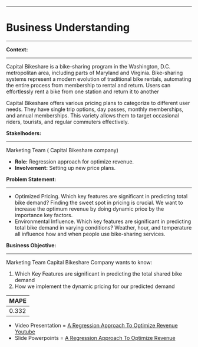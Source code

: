 
****
# **Business Understanding**
****

**Context:**
***
Capital Bikeshare is a bike-sharing program in the Washington, D.C. metropolitan area, including parts of Maryland and Virginia.
Bike-sharing systems represent a modern evolution of traditional bike rentals, automating the entire process from membership to rental and return. Users can effortlessly rent a bike from one station and return it to another

Capital Bikeshare offers various pricing plans to categorize to different user needs. They have single trip options, day passes, monthly memberships, and annual memberships. This variety allows them to target occasional riders, tourists, and regular commuters effectively.


**Stakelhoders:**
***
Marketing Team ( Capital Bikeshare company)
 -  **Role:** Regression approach for optimize revenue.
 -  **Involvement:** Setting up new price plans.

**Problem Statement:**
***
- Optimized Pricing. Which key features are significant in predicting total bike demand? Finding the sweet spot in pricing is crucial. We want to increase the optimum revenue by doing dynamic price by the importance key factors.
- Environmental Influence. Which key features are significant in predicting total bike demand in varying conditions? Weather, hour, and temperature all influence how and when people use bike-sharing services. 

**Business Objective:**
***
Marketing Team Capital Bikeshare Company wants to know:
1.	Which Key Features are significant in predicting the total shared bike demand
2.	How we implement the dynamic pricing for our predicted demand


| MAPE |
|---------|
| 0.332 |

- Video Presentation = [A Regression Approach To Optimize Revenue Youtube](https://youtu.be/YwiH2Crl1Vo)
- Slide Powerpoints = [A Regression Approach To Optimize Revenue](https://www.canva.com/design/DAGLNz37MOI/ZMvsQgwLlcwst7GhsRDA4w/edit?utm_content=DAGLNz37MOI&utm_campaign=designshare&utm_medium=link2&utm_source=sharebutton)
